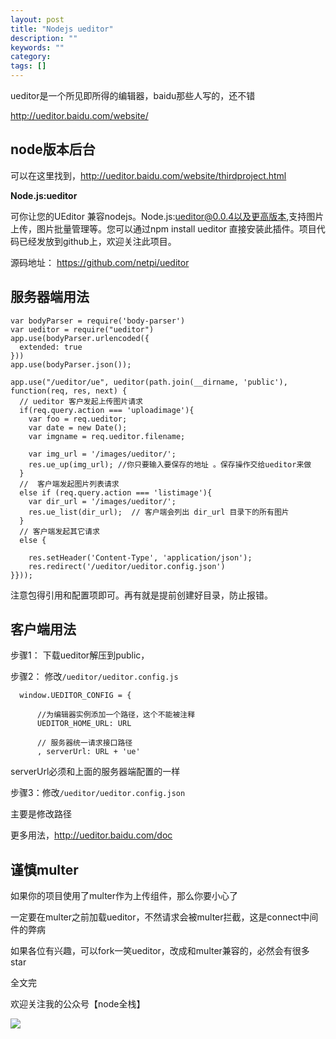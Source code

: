 ```yaml
---
layout: post
title: "Nodejs ueditor"
description: ""
keywords: ""
category: 
tags: []
---
```


ueditor是一个所见即所得的编辑器，baidu那些人写的，还不错

http://ueditor.baidu.com/website/


## node版本后台

可以在这里找到，http://ueditor.baidu.com/website/thirdproject.html

**Node.js:ueditor**


可你让您的UEditor 兼容nodejs。Node.js:ueditor@0.0.4以及更高版本,支持图片上传，图片批量管理等。您可以通过npm install ueditor 直接安装此插件。项目代码已经发放到github上，欢迎关注此项目。

源码地址： https://github.com/netpi/ueditor


## 服务器端用法


    var bodyParser = require('body-parser')
    var ueditor = require("ueditor")
    app.use(bodyParser.urlencoded({
      extended: true
    }))
    app.use(bodyParser.json());

    app.use("/ueditor/ue", ueditor(path.join(__dirname, 'public'), function(req, res, next) {
      // ueditor 客户发起上传图片请求
      if(req.query.action === 'uploadimage'){
        var foo = req.ueditor;
        var date = new Date();
        var imgname = req.ueditor.filename;

        var img_url = '/images/ueditor/';
        res.ue_up(img_url); //你只要输入要保存的地址 。保存操作交给ueditor来做
      }
      //  客户端发起图片列表请求
      else if (req.query.action === 'listimage'){
        var dir_url = '/images/ueditor/';
        res.ue_list(dir_url);  // 客户端会列出 dir_url 目录下的所有图片
      }
      // 客户端发起其它请求
      else {

        res.setHeader('Content-Type', 'application/json');
        res.redirect('/ueditor/ueditor.config.json')
    }}));


注意包得引用和配置项即可。再有就是提前创建好目录，防止报错。

## 客户端用法

步骤1： 下载ueditor解压到public，

步骤2： 修改`/ueditor/ueditor.config.js`


      window.UEDITOR_CONFIG = {

          //为编辑器实例添加一个路径，这个不能被注释
          UEDITOR_HOME_URL: URL

          // 服务器统一请求接口路径
          , serverUrl: URL + 'ue'


serverUrl必须和上面的服务器端配置的一样

步骤3：修改`/ueditor/ueditor.config.json`

主要是修改路径


更多用法，http://ueditor.baidu.com/doc

## 谨慎multer

如果你的项目使用了multer作为上传组件，那么你要小心了

一定要在multer之前加载ueditor，不然请求会被multer拦截，这是connect中间件的弊病

如果各位有兴趣，可以fork一笑ueditor，改成和multer兼容的，必然会有很多star

全文完

欢迎关注我的公众号【node全栈】

![](/img/node全栈-公众号.png)


